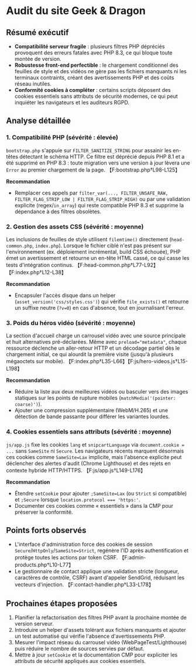 # Audit du site Geek & Dragon

## Résumé exécutif
- **Compatibilité serveur fragile** : plusieurs filtres PHP dépréciés provoquent des erreurs fatales avec PHP 8.3, ce qui bloque toute montée de version.
- **Robustesse front-end perfectible** : le chargement conditionnel des feuilles de style et des vidéos ne gère pas les fichiers manquants ni les terminaux contraints, créant des avertissements PHP et des coûts réseau inutiles.
- **Conformité cookies à compléter** : certains scripts déposent des cookies essentiels sans attributs de sécurité modernes, ce qui peut inquiéter les navigateurs et les auditeurs RGPD.

## Analyse détaillée

### 1. Compatibilité PHP (sévérité : élevée)
`bootstrap.php` s'appuie sur `FILTER_SANITIZE_STRING` pour assainir les en-têtes détectant le schéma HTTP. Ce filtre est déprécié depuis PHP 8.1 et a été supprimé en PHP 8.3 : toute migration vers une version à jour lèvera une `Error` au premier chargement de la page. 【F:bootstrap.php†L98-L125】

**Recommandation**
- Remplacer ces appels par `filter_var(..., FILTER_UNSAFE_RAW, FILTER_FLAG_STRIP_LOW | FILTER_FLAG_STRIP_HIGH)` ou par une validation explicite (regex/`in_array`) qui reste compatible PHP 8.3 et supprime la dépendance à des filtres obsolètes.

### 2. Gestion des assets CSS (sévérité : moyenne)
Les inclusions de feuilles de style utilisent `filemtime()` directement (`head-common.php`, `index.php`). Lorsque le fichier ciblé n'est pas présent sur l'environnement (ex. déploiement incrémental, build CSS échouée), PHP émet un avertissement et retourne un en-tête HTML cassé, ce qui casse les tests d'intégration continus. 【F:head-common.php†L77-L92】【F:index.php†L12-L38】

**Recommandation**
- Encapsuler l'accès disque dans un helper (`asset_version('css/styles.css')`) qui vérifie `file_exists()` et retourne un suffixe neutre (`?v=0`) en cas d'absence, tout en journalisant l'erreur.

### 3. Poids du héros vidéo (sévérité : moyenne)
La section d'accueil charge un carrousel vidéo avec une source principale et huit alternatives pré-déclarées. Même avec `preload="metadata"`, chaque ressource déclenche un aller-retour HTTP et un décodage partiel dès le chargement initial, ce qui alourdit la première visite (jusqu'à plusieurs mégaoctets sur mobile). 【F:index.php†L35-L66】【F:js/hero-videos.js†L15-L198】

**Recommandation**
- Réduire la liste aux deux meilleures vidéos ou basculer vers des images statiques sur les points de rupture mobiles (`matchMedia('(pointer: coarse)')`).
- Ajouter une compression supplémentaire (WebM/H.265) et une détection de bande passante pour différer les variantes lourdes.

### 4. Cookies essentiels sans attributs (sévérité : moyenne)
`js/app.js` fixe les cookies `lang` et `snipcartLanguage` via `document.cookie = ...` sans `SameSite` ni `Secure`. Les navigateurs récents marquent désormais ces cookies comme `SameSite=Lax` implicite, mais l'absence explicite peut déclencher des alertes d'audit (Chrome Lighthouse) et des rejets en contexte hybride HTTP/HTTPS. 【F:js/app.js†L149-L176】

**Recommandation**
- Étendre `setCookie` pour ajouter `;SameSite=Lax` (ou `Strict` si compatible) et `;Secure` lorsque `location.protocol === 'https:'`.
- Documenter ces cookies comme « essentiels » dans la CMP pour préserver la conformité.

## Points forts observés
- L'interface d'administration force des cookies de session `Secure`/`HttpOnly`/`SameSite=Strict`, regénère l'ID après authentification et protège toutes les actions par token CSRF. 【F:admin-products.php†L10-L77】
- Le gestionnaire de contact applique une validation stricte (longueur, caractères de contrôle, CSRF) avant d'appeler SendGrid, réduisant les vecteurs d'injection. 【F:contact-handler.php†L33-L178】

## Prochaines étapes proposées
1. Planifier la refactorisation des filtres PHP avant la prochaine montée de version serveur.
2. Introduire un helper d'assets tolérant aux fichiers manquants et ajouter un test automatisé qui vérifie l'absence d'avertissements PHP.
3. Mesurer l'impact réseau du carrousel vidéo (WebPageTest/Lighthouse) puis réduire le nombre de sources servies par défaut.
4. Mettre à jour `setCookie` et la documentation CMP pour expliciter les attributs de sécurité appliqués aux cookies essentiels.
